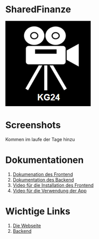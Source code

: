 # SharedFinanze
 <img alt ="ShaFi Logo"  src="Doku_Unterlagen\KG24_LOGO.png">


# Screenshots
Kommen im laufe der Tage hinzu

# Dokumentationen
1. [Dokumenation des Frontend](https://github.com/Davo00/aktien-app-frontend/blob/main/README.md)
2. [Dokumentation des Backend](https://github.com/Davo00/aktien-app-backend/blob/main/README.md)
3. [Video für die Installation des Frontend](https://www.youtube.com/watch?v=dQw4w9WgXcQ)
4. [Video für die Verwendung der App](https://www.youtube.com/watch?v=dQw4w9WgXcQ)


# Wichtige Links
1. [Die Webseite](http://162.55.185.65/)
2. [Backend](https://github.com/Davo00/aktien-app-backend)

